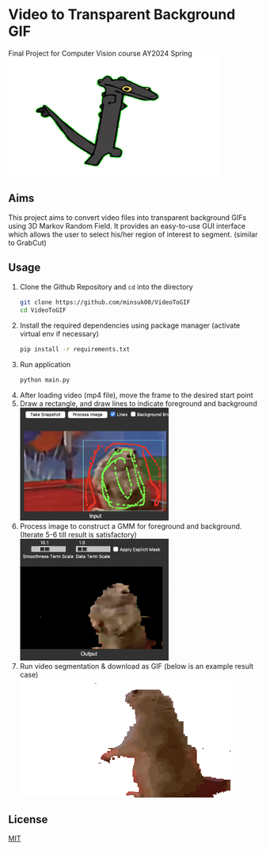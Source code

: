 # Video to Transparent Background GIF

Final Project for Computer Vision course AY2024 Spring\
![toothless](assets/output-toothless.gif)

## Aims

This project aims to convert video files into transparent background GIFs using 3D Markov Random Field. It provides an easy-to-use GUI interface which allows the user to select his/her region of interest to segment. (similar to GrabCut)

## Usage

1. Clone the Github Repository and `cd` into the directory
   ```bash
   git clone https://github.com/minsuk00/VideoToGIF
   cd VideoToGIF
   ```
2. Install the required dependencies using package manager (activate virtual env if necessary)
   ```bash
   pip install -r requirements.txt
   ```
3. Run application
   ```bash
   python main.py
   ```
4. After loading video (mp4 file), move the frame to the desired start point
5. Draw a rectangle, and draw lines to indicate foreground and background\
   <img src="./assets/example_input.png" alt="example input" width="300"/>
6. Process image to construct a GMM for foreground and background. (Iterate 5-6 till result is satisfactory)\
   <img src="./assets/example_output.png" alt="example input" width="300" display="block"/>
7. Run video segmentation & download as GIF (below is an example result case)\
   ![beaver](assets/output-beaver-3d-4.gif)

## License

[MIT](https://choosealicense.com/licenses/mit/)
